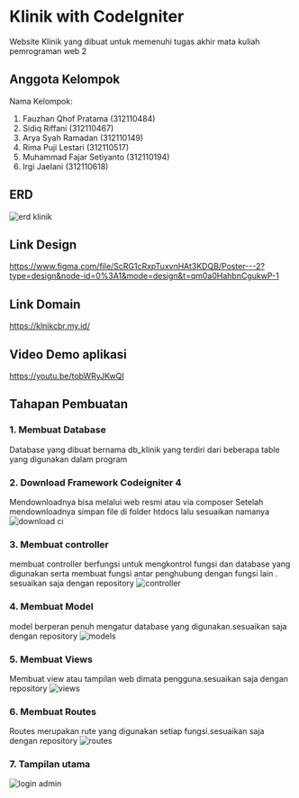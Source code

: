 # Klinik with CodeIgniter

Website Klinik yang dibuat untuk memenuhi tugas akhir mata kuliah pemrograman web 2

## Anggota Kelompok

Nama Kelompok:
1. Fauzhan Qhof Pratama         (312110484)
2. Sidiq Riffani                (312110467)
3. Arya Syah Ramadan            (312110149)
4. Rima Puji Lestari            (312110517)
5. Muhammad Fajar Setiyanto     (312110194)
6. Irgi Jaelani                 (312110618)

## ERD
![erd klinik](https://github.com/ristof5/Klinikci4/assets/116700466/285b8721-b9f4-4acc-9e78-ab51a1ddbc51)


## Link Design
https://www.figma.com/file/ScRG1cRxpTuxvnHAt3KDQB/Poster---2?type=design&node-id=0%3A1&mode=design&t=qm0a0HahbnCgukwP-1

## Link Domain
https://klnikcbr.my.id/

## Video Demo aplikasi
https://youtu.be/tobWRyJKwQI

## Tahapan Pembuatan

### 1. Membuat Database
Database yang dibuat bernama db_klinik yang terdiri dari beberapa table yang digunakan dalam program

### 2. Download Framework Codeigniter 4
Mendownloadnya bisa melalui web resmi atau via composer 
Setelah mendownloadnya simpan file di folder htdocs lalu sesuaikan namanya
![download ci](https://github.com/ristof5/Klinikci4/assets/116700466/47a3c11c-078a-4a4f-afe5-01fccefa908d)

### 3. Membuat controller
membuat controller berfungsi untuk mengkontrol fungsi dan database yang digunakan serta membuat fungsi antar penghubung dengan fungsi lain . sesuaikan saja dengan repository
![controller](https://github.com/ristof5/Klinikci4/assets/116700466/c7926a91-0c87-44ce-b502-4ed6161d7512)

### 4. Membuat Model
model berperan penuh mengatur database yang digunakan.sesuaikan saja dengan repository
![models](https://github.com/ristof5/Klinikci4/assets/116700466/11192ae1-66c2-4354-a92e-461fe1dc11b3)

### 5. Membuat Views
Membuat view atau tampilan web dimata pengguna.sesuaikan saja dengan repository
![views](https://github.com/ristof5/Klinikci4/assets/116700466/13ea6a31-bbcc-40fb-9254-c4ec032b942f)

### 6. Membuat Routes
Routes merupakan rute yang digunakan setiap fungsi.sesuaikan saja dengan repository
![routes](https://github.com/ristof5/Klinikci4/assets/116700466/51f0f5a9-6fd8-421a-90e4-090d3e6f14e3)

### 7. Tampilan utama 
![login admin](https://github.com/ristof5/Klinikci4/assets/116700466/91cd1855-1d8d-49f2-b269-4d69d13ba959)




